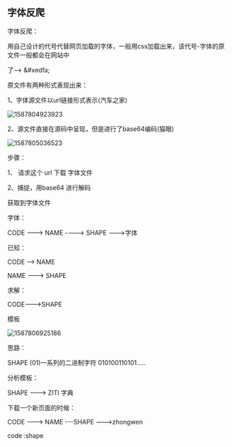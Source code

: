 ## 字体反爬

字体反爬：

用自己设计的代号代替网页加载的字体，一般用css加载出来，该代号-字体的原文件一般都会在网站中

了--> \&#xedfa;

原文件有两种形式表现出来：



1、字体源文件以url链接形式表示(汽车之家)

![1587804923923](C:\Users\Administrator\AppData\Roaming\Typora\typora-user-images\1587804923923.png)

2、源文件直接在源码中呈现，但是进行了base64编码(猫眼)

![1587805036523](C:\Users\Administrator\AppData\Roaming\Typora\typora-user-images\1587805036523.png)



步骤：

1、 请求这个 url  下载 字体文件

2、捕捉，用base64 进行解码

获取到字体文件





字体：

CODE   --->  NAME  ----> SHAPE --->字体





已知：

CODE --> NAME

NAME ---> SHAPE



求解：

CODE--->SHAPE



模板  

![1587806925186](C:\Users\Administrator\AppData\Roaming\Typora\typora-user-images\1587806925186.png)



思路：

SHAPE  (01)一系列的二进制字符   010100110101.....

 分析模板：

 SHAPE ---> ZITI   字典



下载一个新页面的时候：

CODE ---> NAME ---SHAPE --->zhongwen

code :shape